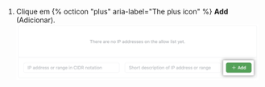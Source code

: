1. Clique em {% octicon "plus" aria-label="The plus icon" %} **Add** (Adicionar). ![Botão para adicionar endereço IP permitido](/assets/images/help/security/new-allowlist-entry-button.png)
